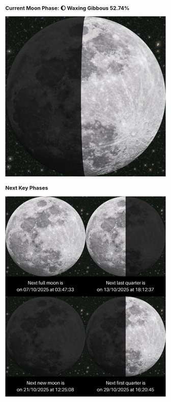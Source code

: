 ### Current Moon Phase: 🌔 Waxing Gibbous 52.74%
![Moon Phase](moonphase.png)
### Next Key Phases
![Gallery](gallery.png)